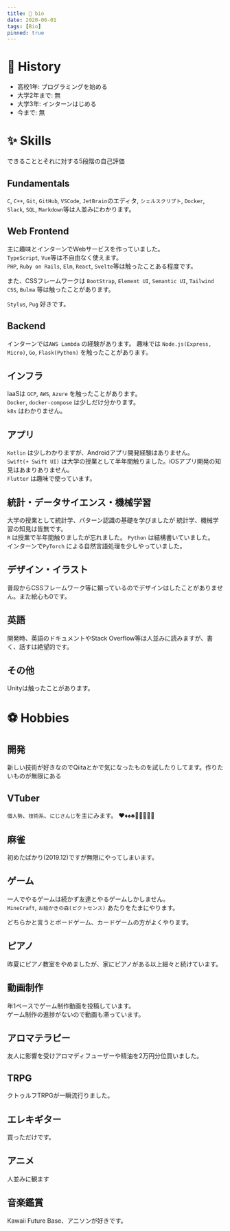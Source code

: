 ```yaml
---
title: 👀 bio
date: 2020-06-01
tags: [Bio]
pinned: true
---
```


# 📖 History
- 高校1年: プログラミングを始める
- 大学2年まで: 無
- 大学3年: インターンはじめる
- 今まで: 無

# ✨ Skills
できることとそれに対する5段階の自己評価  

## Fundamentals
`C`, `C++`, `Git`, `GitHub`, `VSCode`, `JetBrain`のエディタ, `シェルスクリプト`, `Docker`, `Slack`, `SQL`, `Markdown`等は人並みにわかります。

## Web Frontend
主に趣味とインターンでWebサービスを作っていました。  
`TypeScript`, `Vue`等は不自由なく使えます。  
`PHP`, `Ruby on Rails`, `Elm`, `React`, `Svelte`等は触ったことある程度です。  

また、CSSフレームワークは `BootStrap`, `Element UI`, `Semantic UI`, `Tailwind CSS`, `Bulma` 等は触ったことがあります。  

`Stylus`, `Pug` 好きです。

## Backend
インターンでは`AWS Lambda` の経験があります。
趣味では `Node.js(Express, Micro)`, `Go`, `Flask(Python)` を触ったことがあります。

## インフラ
IaaSは `GCP`, `AWS`, `Azure` を触ったことがあります。  
`Docker`, `docker-compose` は少しだけ分かります。  
`k8s` はわかりません。

## アプリ
`Kotlin` は少しわかりますが、Androidアプリ開発経験はありません。  
`Swift(+ Swift UI)` は大学の授業として半年間触りました。iOSアプリ開発の知見はあまりありません。  
`Flutter` は趣味で使っています。

## 統計・データサイエンス・機械学習
大学の授業として統計学、パターン認識の基礎を学びましたが
統計学、機械学習の知見は皆無です。  
`R` は授業で半年間触りましたが忘れました。
`Python` は結構書いていました。  
インターンで`PyTorch` による自然言語処理を少しやっていました。

## デザイン・イラスト
普段からCSSフレームワーク等に頼っているのでデザインはしたことがありません。また絵心も0です。

## 英語
開発時、英語のドキュメントやStack Overflow等は人並みに読みますが、書く、話すは絶望的です。

## その他
Unityは触ったことがあります。

# ⚽ Hobbies
## 開発
新しい技術が好きなのでQiitaとかで気になったものを試したりしてます。作りたいものが無限にある

## VTuber
`個人勢`、`技術系`、`にじさんじ`を主にみます。
♥️♦️♠️♣️🎲🐺🍎🌖🌲

## 麻雀
初めたばかり(2019.12)ですが無限にやってしまいます。

## ゲーム
一人でやるゲームは続かず友達とやるゲームしかしません。  
`MineCraft`, `お絵かきの森(ピクトセンス)` あたりをたまにやります。  

どちらかと言うとボードゲーム、カードゲームの方がよくやります。

## ピアノ
昨夏にピアノ教室をやめましたが、家にピアノがある以上細々と続けています。

## 動画制作
年1ペースでゲーム制作動画を投稿しています。  
ゲーム制作の進捗がないので動画も滞っています。

## アロマテラピー
友人に影響を受けアロマディフューザーや精油を2万円分位買いました。

## TRPG
クトゥルフTRPGが一瞬流行りました。

## エレキギター
買っただけです。

## アニメ
人並みに観ます

## 音楽鑑賞
Kawaii Future Base、アニソンが好きです。